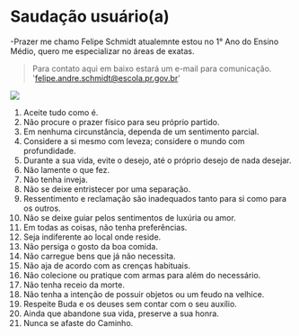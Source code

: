# Saudação **usuário(a)** 
 -Prazer me chamo Felipe Schmidt atualemnte estou no 1° Ano do Ensino Médio, quero me especializar no áreas de exatas.
   >Para contato aqui em baixo estará um e-mail para comunicação.
 'felipe.andre.schmidt@escola.pr.gov.br'




![](https://media1.tenor.com/m/F34qw5kiPI0AAAAd/musashi.gif)

1. Aceite tudo como é.
2. Não procure o prazer físico para seu próprio partido.
3. Em nenhuma circunstância, dependa de um sentimento parcial.
4. Considere a si mesmo com leveza; considere o mundo com profundidade.
5. Durante a sua vida, evite o desejo, até o próprio desejo de nada desejar.
6. Não lamente o que fez.
7. Não tenha inveja.
8. Não se deixe entristecer por uma separação.
9. Ressentimento e reclamação são inadequados tanto para si como para os outros.
10. Não se deixe guiar pelos sentimentos de luxúria ou amor.
11. Em todas as coisas, não tenha preferências.
12. Seja indiferente ao local onde reside.
13. Não persiga o gosto da boa comida.
14. Não carregue bens que já não necessita.
15. Não aja de acordo com as crenças habituais.
16. Não colecione ou pratique com armas para além do necessário.
17. Não tenha receio da morte.
18. Não tenha a intenção de possuir objetos ou um feudo na velhice.
19. Respeite Buda e os deuses sem contar com o seu auxílio.
20. Ainda que abandone sua vida, preserve a sua honra.
21. Nunca se afaste do Caminho.
